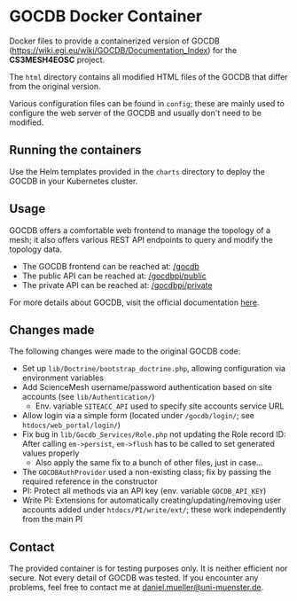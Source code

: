 # GOCDB Docker Container
Docker files to provide a containerized version of GOCDB (https://wiki.egi.eu/wiki/GOCDB/Documentation_Index) for the **CS3MESH4EOSC** project.

The `html` directory contains all modified HTML files of the GOCDB that differ from the original version.

Various configuration files can be found in `config`; these are mainly used to configure the web server of the GOCDB and usually don't need to be modified.

## Running the containers
Use the Helm templates provided in the `charts` directory to deploy the GOCDB in your Kubernetes cluster.

## Usage
GOCDB offers a comfortable web frontend to manage the topology of a mesh; it also offers various REST API endpoints to query and modify the topology data.

- The GOCDB frontend can be reached at: [/gocdb](http://localhost/gocdb)
- The public API can be reached at: [/gocdbpi/public](http://localhost/gocdbpi/public)
- The private API can be reached at: [/gocdbpi/private](http://localhost/gocdbpi/private)

For more details about GOCDB, visit the official documentation [here](https://wiki.egi.eu/wiki/GOCDB/Documentation_Index).

## Changes made
The following changes were made to the original GOCDB code:
- Set up `lib/Doctrine/bootstrap_doctrine.php`, allowing configuration via environment variables
- Add ScienceMesh username/password authentication based on site accounts (see `lib/Authentication/`)
    - Env. variable `SITEACC_API` used to specify site accounts service URL
- Allow login via a simple form (located under `/gocdb/login/`; see `htdocs/web_portal/login/`)
- Fix bug in `lib/Gocdb_Services/Role.php` not updating the Role record ID: After calling `em->persist`, `em->flush` has to be called to set generated values properly
    - Also apply the same fix to a bunch of other files, just in case...
- The `GOCDBAuthProvider` used a non-existing class; fix by passing the required reference in the constructor
- PI: Protect all methods via an API key (env. variable `GOCDB_API_KEY`)
- Write PI: Extensions for automatically creating/updating/removing user accounts added under `htdocs/PI/write/ext/`; these work independently from the main PI

## Contact
The provided container is for testing purposes only. It is neither efficient nor secure. Not every detail of GOCDB was tested. If you encounter any problems, feel free to contact me at [daniel.mueller@uni-muenster.de](mailto:daniel.mueller@uni-muenster.de).
